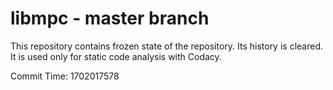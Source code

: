 # libmpc - master branch

This repository contains frozen state of the repository.
Its history is cleared. It is used only for static code
analysis with Codacy.

Commit Time: 1702017578